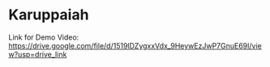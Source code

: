# Karuppaiah

Link for Demo Video: https://drive.google.com/file/d/1519lDZygxxVdx_9HeywEzJwP7GnuE69I/view?usp=drive_link
